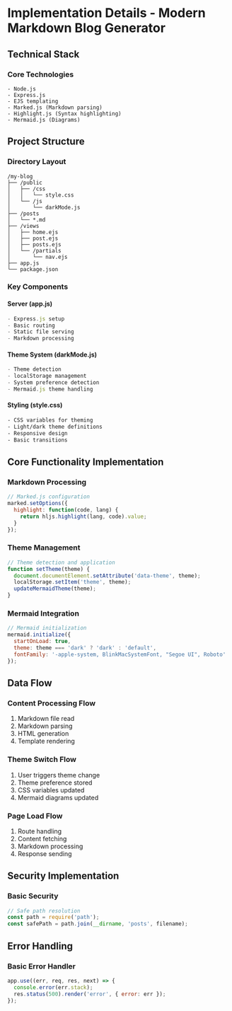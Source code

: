 # Implementation Details - Modern Markdown Blog Generator

## Technical Stack

### Core Technologies
```
- Node.js
- Express.js
- EJS templating
- Marked.js (Markdown parsing)
- Highlight.js (Syntax highlighting)
- Mermaid.js (Diagrams)
```

## Project Structure

### Directory Layout
```
/my-blog
├── /public
│   ├── /css
│   │   └── style.css
│   └── /js
│       └── darkMode.js
├── /posts
│   └── *.md
├── /views
│   ├── home.ejs
│   ├── post.ejs
│   ├── posts.ejs
│   └── /partials
│       └── nav.ejs
├── app.js
└── package.json
```

### Key Components

#### Server (app.js)
```javascript
- Express.js setup
- Basic routing
- Static file serving
- Markdown processing
```

#### Theme System (darkMode.js)
```javascript
- Theme detection
- localStorage management
- System preference detection
- Mermaid.js theme handling
```

#### Styling (style.css)
```css
- CSS variables for theming
- Light/dark theme definitions
- Responsive design
- Basic transitions
```

## Core Functionality Implementation

### Markdown Processing
```javascript
// Marked.js configuration
marked.setOptions({
  highlight: function(code, lang) {
    return hljs.highlight(lang, code).value;
  }
});
```

### Theme Management
```javascript
// Theme detection and application
function setTheme(theme) {
  document.documentElement.setAttribute('data-theme', theme);
  localStorage.setItem('theme', theme);
  updateMermaidTheme(theme);
}
```

### Mermaid Integration
```javascript
// Mermaid initialization
mermaid.initialize({
  startOnLoad: true,
  theme: theme === 'dark' ? 'dark' : 'default',
  fontFamily: '-apple-system, BlinkMacSystemFont, "Segoe UI", Roboto'
});
```

## Data Flow

### Content Processing Flow
1. Markdown file read
2. Markdown parsing
3. HTML generation
4. Template rendering

### Theme Switch Flow
1. User triggers theme change
2. Theme preference stored
3. CSS variables updated
4. Mermaid diagrams updated

### Page Load Flow
1. Route handling
2. Content fetching
3. Markdown processing
4. Response sending

## Security Implementation

### Basic Security
```javascript
// Safe path resolution
const path = require('path');
const safePath = path.join(__dirname, 'posts', filename);
```

## Error Handling

### Basic Error Handler
```javascript
app.use((err, req, res, next) => {
  console.error(err.stack);
  res.status(500).render('error', { error: err });
});
